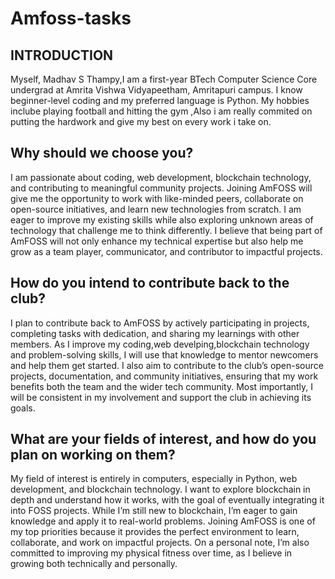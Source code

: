 # Amfoss-tasks

## INTRODUCTION

Myself, Madhav S Thampy,I am a first-year BTech Computer Science Core undergrad at Amrita Vishwa Vidyapeetham, Amritapuri campus. I know beginner-level coding and my preferred language is Python. My hobbies inclube playing football and hitting the gym ,Also i am really commited on putting the hardwork and give my best on every work i take on.
## **Why should we choose you?**

I am passionate about coding, web development, blockchain technology, and contributing to meaningful community projects. Joining AmFOSS will give me the opportunity to work with like-minded peers, collaborate on open-source initiatives, and learn new technologies from scratch. I am eager to improve my existing skills while also exploring unknown areas of technology that challenge me to think differently. I believe that being part of AmFOSS will not only enhance my technical expertise but also help me grow as a team player, communicator, and contributor to impactful projects.

## **How do you intend to contribute back to the club?**
I plan to contribute back to AmFOSS by actively participating in projects, completing tasks with dedication, and sharing my learnings with other members. As I improve my coding,web develping,blockchain technology and problem-solving skills, I will use that knowledge to mentor newcomers and help them get started. I also aim to contribute to the club’s open-source projects, documentation, and community initiatives, ensuring that my work benefits both the team and the wider tech community. Most importantly, I will be consistent in my involvement and support the club in achieving its goals.

## **What are your fields of interest, and how do you plan on working on them?**

My field of interest is entirely in computers, especially in Python, web development, and blockchain technology. I want to explore blockchain in depth and understand how it works, with the goal of eventually integrating it into FOSS projects. While I’m still new to blockchain, I’m eager to gain knowledge and apply it to real-world problems. Joining AmFOSS is one of my top priorities because it provides the perfect environment to learn, collaborate, and work on impactful projects. On a personal note, I’m also committed to improving my physical fitness over time, as I believe in growing both technically and personally.
